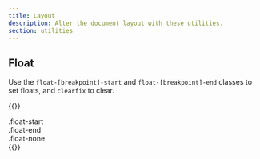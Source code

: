 ```yaml
---
title: Layout
description: Alter the document layout with these utilities.
section: utilities
---
```


## Float
Use the `float-[breakpoint]-start` and `float-[breakpoint]-end` classes to set floats, and `clearfix` to clear.

{{<example>}}
<div class="clearfix border">
  <div class="float-start border">
    .float-start
  </div>
  <div class="float-end border">
    .float-end
  </div>
  <div class="float-none border">
    .float-none
  </div>
</div>
{{</example>}}
